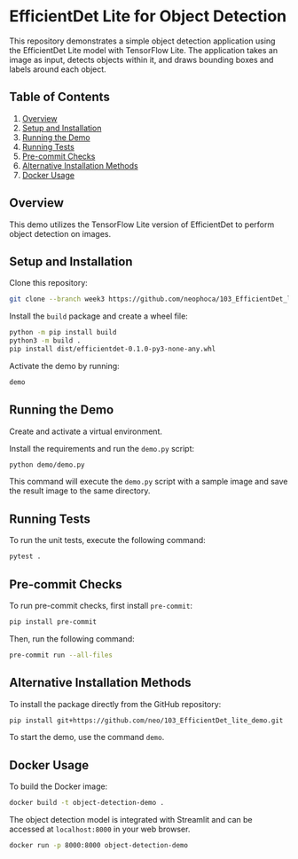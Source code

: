 # EfficientDet Lite for Object Detection

This repository demonstrates a simple object detection application using the EfficientDet Lite model with TensorFlow Lite. The application takes an image as input, detects objects within it, and draws bounding boxes and labels around each object.

## Table of Contents

1. [Overview](#overview)
2. [Setup and Installation](#setup-and-installation)
3. [Running the Demo](#running-the-demo)
4. [Running Tests](#running-tests)
5. [Pre-commit Checks](#pre-commit-checks)
6. [Alternative Installation Methods](#alternative-installation-methods)
7. [Docker Usage](#docker-usage)

## Overview

This demo utilizes the TensorFlow Lite version of EfficientDet to perform object detection on images.

## Setup and Installation

Clone this repository:

```bash
git clone --branch week3 https://github.com/neophoca/103_EfficientDet_lite_demo.git
```

Install the `build` package and create a wheel file:

```bash
python -m pip install build
python3 -m build .
pip install dist/efficientdet-0.1.0-py3-none-any.whl
```

Activate the demo by running:

```bash
demo
```

## Running the Demo

Create and activate a virtual environment.

Install the requirements and run the `demo.py` script:

```bash
python demo/demo.py
```

This command will execute the `demo.py` script with a sample image and save the result image to the same directory.

## Running Tests

To run the unit tests, execute the following command:

```bash
pytest .
```

## Pre-commit Checks

To run pre-commit checks, first install `pre-commit`:

```bash
pip install pre-commit
```

Then, run the following command:

```bash
pre-commit run --all-files
```

## Alternative Installation Methods

To install the package directly from the GitHub repository:

```bash
pip install git+https://github.com/neo/103_EfficientDet_lite_demo.git
```

To start the demo, use the command `demo`.

## Docker Usage

To build the Docker image:

```bash
docker build -t object-detection-demo .
```
The object detection model is integrated with Streamlit and can be accessed at `localhost:8000` in your web browser.

```bash
docker run -p 8000:8000 object-detection-demo
```

